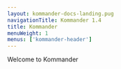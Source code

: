 ```yaml
---
layout: kommander-docs-landing.pug
navigationTitle: Kommander 1.4
title: Kommander
menuWeight: 1
menus: ['kommander-header']
---
```


Welcome to Kommander
